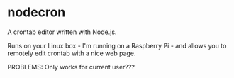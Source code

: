 nodecron
========

A crontab editor written with Node.js.

Runs on your Linux box - I'm running on a Raspberry Pi - and allows you to remotely edit crontab with 
a nice web page.

PROBLEMS: Only works for current user??? 

